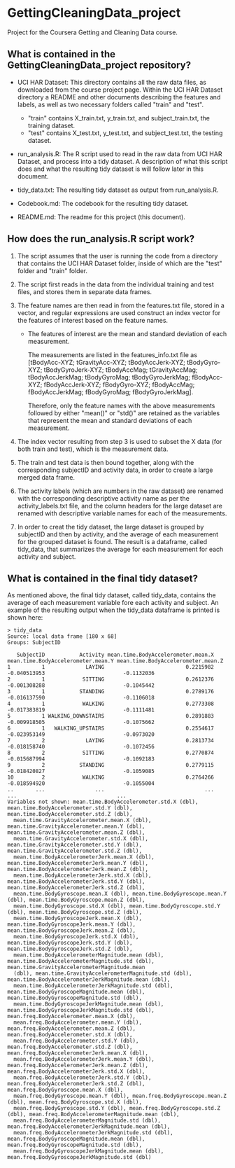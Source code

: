 # GettingCleaningData_project
Project for the Coursera Getting and Cleaning Data course.

## What is contained in the GettingCleaningData_project repository?

* UCI HAR Dataset: This directory contains all the raw data files, as downloaded from the course project page. Within the UCI HAR Dataset directory a README and other documents describing the features and labels, as well as two necessary folders called "train" and "test".
    - "train" contains X_train.txt, y_train.txt, and subject_train.txt, the training dataset.
    - "test" contains X_test.txt, y_test.txt, and subject_test.txt, the testing dataset.  

* run_analysis.R: The R script used to read in the raw data from UCI HAR Dataset, and process into a tidy dataset. A description of what this script does and what the resulting tidy dataset is will follow later in this document.

* tidy_data.txt: The resulting tidy dataset as output from run_analysis.R.

* Codebook.md: The codebook for the resulting tidy dataset.

* README.md: The readme for this project (this document).

## How does the run_analysis.R script work?

1. The script assumes that the user is running the code from a directory that contains the UCI HAR Dataset folder, inside of which are the "test" folder and "train" folder.

2. The script first reads in the data from the individual training and test files, and stores them in separate data frames.

3. The feature names are then read in from the features.txt file, stored in a vector, and regular expressions are used construct an index vector for the features of interest based on the feature names.

    - The features of interest are the mean and standard deviation of each measurement. 
    
        The measurements are listed in the features_info.txt file as [tBodyAcc-XYZ; tGravityAcc-XYZ; tBodyAccJerk-XYZ; tBodyGyro-XYZ; tBodyGyroJerk-XYZ; tBodyAccMag; tGravityAccMag; tBodyAccJerkMag; tBodyGyroMag; tBodyGyroJerkMag; fBodyAcc-XYZ; fBodyAccJerk-XYZ; fBodyGyro-XYZ; fBodyAccMag; fBodyAccJerkMag; fBodyGyroMag; fBodyGyroJerkMag]. 
    
        Therefore, only the feature names with the above measurements followed by either "mean()" or "std()" are retained as the variables that represent the mean and standard deviations of each measurement.

4. The index vector resulting from step 3 is used to subset the X data (for both train and test), which is the measurement data.

5. The train and test data is then bound together, along with the corresponding subjectID and activity data, in order to create a large merged data frame.

6. The activity labels (which are numbers in the raw dataset) are renamed with the corresponding descriptive activity name as per the activity_labels.txt file, and the column headers for the large dataset are renamed with descriptive variable names for each of the measurements.

7. In order to creat the tidy dataset, the large dataset is grouped by subjectID and then by activity, and the average of each measurement for the grouped dataset is found. The result is a dataframe, called tidy_data, that summarizes the average for each measurement for each activity and subject. 

## What is contained in the final tidy dataset?

As mentioned above, the final tidy dataset, called tidy_data, contains the average of each measurement variable fore each activity and subject. An example of the resulting output when the tidy_data dataframe is printed is shown here:

```
> tidy_data
Source: local data frame [180 x 68]
Groups: SubjectID

   SubjectID           Activity mean.time.BodyAccelerometer.mean.X mean.time.BodyAccelerometer.mean.Y mean.time.BodyAccelerometer.mean.Z
1          1             LAYING                          0.2215982                       -0.040513953                         -0.1132036
2          1            SITTING                          0.2612376                       -0.001308288                         -0.1045442
3          1           STANDING                          0.2789176                       -0.016137590                         -0.1106018
4          1            WALKING                          0.2773308                       -0.017383819                         -0.1111481
5          1 WALKING_DOWNSTAIRS                          0.2891883                       -0.009918505                         -0.1075662
6          1   WALKING_UPSTAIRS                          0.2554617                       -0.023953149                         -0.0973020
7          2             LAYING                          0.2813734                       -0.018158740                         -0.1072456
8          2            SITTING                          0.2770874                       -0.015687994                         -0.1092183
9          2           STANDING                          0.2779115                       -0.018420827                         -0.1059085
10         2            WALKING                          0.2764266                       -0.018594920                         -0.1055004
..       ...                ...                                ...                                ...                                ...
Variables not shown: mean.time.BodyAccelerometer.std.X (dbl), mean.time.BodyAccelerometer.std.Y (dbl), mean.time.BodyAccelerometer.std.Z (dbl),
  mean.time.GravityAccelerometer.mean.X (dbl), mean.time.GravityAccelerometer.mean.Y (dbl), mean.time.GravityAccelerometer.mean.Z (dbl),
  mean.time.GravityAccelerometer.std.X (dbl), mean.time.GravityAccelerometer.std.Y (dbl), mean.time.GravityAccelerometer.std.Z (dbl),
  mean.time.BodyAccelerometerJerk.mean.X (dbl), mean.time.BodyAccelerometerJerk.mean.Y (dbl), mean.time.BodyAccelerometerJerk.mean.Z (dbl),
  mean.time.BodyAccelerometerJerk.std.X (dbl), mean.time.BodyAccelerometerJerk.std.Y (dbl), mean.time.BodyAccelerometerJerk.std.Z (dbl),
  mean.time.BodyGyroscope.mean.X (dbl), mean.time.BodyGyroscope.mean.Y (dbl), mean.time.BodyGyroscope.mean.Z (dbl),
  mean.time.BodyGyroscope.std.X (dbl), mean.time.BodyGyroscope.std.Y (dbl), mean.time.BodyGyroscope.std.Z (dbl),
  mean.time.BodyGyroscopeJerk.mean.X (dbl), mean.time.BodyGyroscopeJerk.mean.Y (dbl), mean.time.BodyGyroscopeJerk.mean.Z (dbl),
  mean.time.BodyGyroscopeJerk.std.X (dbl), mean.time.BodyGyroscopeJerk.std.Y (dbl), mean.time.BodyGyroscopeJerk.std.Z (dbl),
  mean.time.BodyAccelerometerMagnitude.mean (dbl), mean.time.BodyAccelerometerMagnitude.std (dbl), mean.time.GravityAccelerometerMagnitude.mean
  (dbl), mean.time.GravityAccelerometerMagnitude.std (dbl), mean.time.BodyAccelerometerJerkMagnitude.mean (dbl),
  mean.time.BodyAccelerometerJerkMagnitude.std (dbl), mean.time.BodyGyroscopeMagnitude.mean (dbl), mean.time.BodyGyroscopeMagnitude.std (dbl),
  mean.time.BodyGyroscopeJerkMagnitude.mean (dbl), mean.time.BodyGyroscopeJerkMagnitude.std (dbl), mean.freq.BodyAccelerometer.mean.X (dbl),
  mean.freq.BodyAccelerometer.mean.Y (dbl), mean.freq.BodyAccelerometer.mean.Z (dbl), mean.freq.BodyAccelerometer.std.X (dbl),
  mean.freq.BodyAccelerometer.std.Y (dbl), mean.freq.BodyAccelerometer.std.Z (dbl), mean.freq.BodyAccelerometerJerk.mean.X (dbl),
  mean.freq.BodyAccelerometerJerk.mean.Y (dbl), mean.freq.BodyAccelerometerJerk.mean.Z (dbl), mean.freq.BodyAccelerometerJerk.std.X (dbl),
  mean.freq.BodyAccelerometerJerk.std.Y (dbl), mean.freq.BodyAccelerometerJerk.std.Z (dbl), mean.freq.BodyGyroscope.mean.X (dbl),
  mean.freq.BodyGyroscope.mean.Y (dbl), mean.freq.BodyGyroscope.mean.Z (dbl), mean.freq.BodyGyroscope.std.X (dbl),
  mean.freq.BodyGyroscope.std.Y (dbl), mean.freq.BodyGyroscope.std.Z (dbl), mean.freq.BodyAccelerometerMagnitude.mean (dbl),
  mean.freq.BodyAccelerometerMagnitude.std (dbl), mean.freq.BodyAccelerometerJerkMagnitude.mean (dbl),
  mean.freq.BodyAccelerometerJerkMagnitude.std (dbl), mean.freq.BodyGyroscopeMagnitude.mean (dbl), mean.freq.BodyGyroscopeMagnitude.std (dbl),
  mean.freq.BodyGyroscopeJerkMagnitude.mean (dbl), mean.freq.BodyGyroscopeJerkMagnitude.std (dbl)
```

